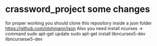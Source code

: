 # crassword_project some changes

for proper working you should clone this repository inside a json folder https://github.com/nlohmann/json
Also you need install ncurses -> command
sudo apt-get update
sudo apt-get install libncurses5-dev libncursesw5-dev
